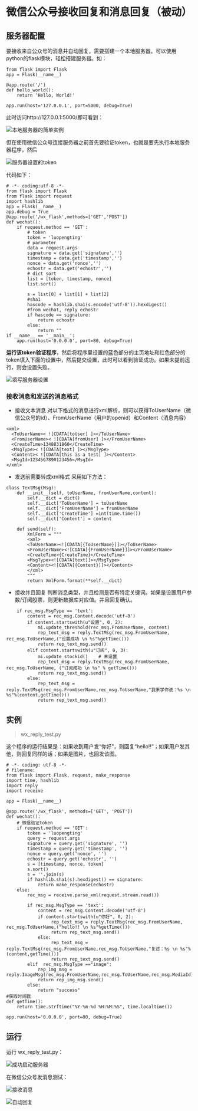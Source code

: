 # 微信公众号接收回复和消息回复（被动）
## 服务器配置
要接收来自公众号的消息并自动回复，需要搭建一个本地服务器。可以使用python的flask模块，轻松搭建服务器。如：
```
from flask import Flask
app = Flask(__name__)

@app.route('/')
def hello_world():
    return 'Hello, World!'

app.run(host='127.0.0.1', port=5000, debug=True)
```
此时访问http://127.0.0.1:5000/即可看到：

![本地服务器的简单实例](https://upload-images.jianshu.io/upload_images/10171495-f9464fa450f958a7.png?imageMogr2/auto-orient/strip%7CimageView2/2/w/1240)

但在使用微信公众号连接服务器之前首先要验证token，也就是要先执行本地服务器程序，然后

![服务器设置的token](https://upload-images.jianshu.io/upload_images/10171495-87aa726cde941e31.png?imageMogr2/auto-orient/strip%7CimageView2/2/w/1240)

代码如下：
```
# -*- coding:utf-8 -*-
from flask import Flask
from flask import request
import hashlib
app = Flask(__name__)
app.debug = True
@app.route('/wx_flask',methods=['GET','POST'])
def wechat():
    if request.method == 'GET':
        # token
        token = 'luopengting'
        # parameter
        data = request.args
        signature = data.get('signature','')
        timestamp = data.get('timestamp','')
        nonce = data.get('nonce','')
        echostr = data.get('echostr','')
        # dict sort
        list = [token, timestamp, nonce]
        list.sort()

        s = list[0] + list[1] + list[2]
        #sha1
        hascode = hashlib.sha1(s.encode('utf-8')).hexdigest()
        #from wechat, reply echostr
        if hascode == signature:
            return echostr
        else:
            return ""
if __name__ == '__main__':
    app.run(host='0.0.0.0', port=80, debug=True)
```
**运行该token验证程序**，然后将程序里设置的蓝色部分的主页地址和红色部分的token填入下面的设置中，然后提交设置，此时可以看到验证成功。如果未提前运行，则会设置失败。

![填写服务器设置](https://upload-images.jianshu.io/upload_images/10171495-fe8c77c4ce6f32ae.png?imageMogr2/auto-orient/strip%7CimageView2/2/w/1240)

### 接收消息和发送的消息格式
- 接收文本消息
对以下格式的消息进行xml解析，则可以获得ToUserName（微信公众号的id）、FromUserName（用户的openid）和Content（消息内容）
```
<xml>
  <ToUserName>< ![CDATA[toUser] ]></ToUserName>
  <FromUserName>< ![CDATA[fromUser] ]></FromUserName>
  <CreateTime>1348831860</CreateTime>
  <MsgType>< ![CDATA[text] ]></MsgType>
  <Content>< ![CDATA[this is a test] ]></Content>
  <MsgId>1234567890123456</MsgId>
</xml>
```
- 发送前需要转成xml格式
采用如下方法：
```
class TextMsg(Msg):
    def __init__(self, toUserName, fromUserName,content):
        self.__dict = dict()
        self.__dict['ToUserName'] = toUserName
        self.__dict['FromUserName'] = fromUserName
        self.__dict['CreateTime'] =int(time.time())
        self.__dict['Content'] = content

    def send(self):
        XmlForm = """
        <xml>
        <ToUserName><![CDATA[{ToUserName}]]></ToUserName>
        <FromUserName><![CDATA[{FromUserName}]]></FromUserName>
        <CreateTime>{CreateTime}</CreateTime>
        <MsgType><![CDATA[text]]></MsgType>
        <Content><![CDATA[{Content}]]></Content>
        </xml>
        """
        return XmlForm.format(**self.__dict)
```
- 接收并且回复
判断消息类型，并且检测是否有特定关键词。如果是设置用户参数/订阅股票，则更新数据库对应值。并且回复确认。
```
    if rec_msg.MsgType == 'text':
        content = rec_msg.Content.decode('utf-8')
        if content.startswith(u"设置", 0, 2):
            mi.update_threshold(rec_msg.FromUserName, content)
            rep_text_msg = reply.TextMsg(rec_msg.FromUserName, rec_msg.ToUserName,("设置成功 \n %s"%getTime()))
            return rep_text_msg.send()
        elif content.startswith(u"订阅", 0, 3):
            mi.update_stockid()    # 未设置
            rep_text_msg = reply.TextMsg(rec_msg.FromUserName, rec_msg.ToUserName, ("订阅成功 \n %s" % getTime()))
            return rep_text_msg.send()
        else:
            rep_text_msg = reply.TextMsg(rec_msg.FromUserName,rec_msg.ToUserName,"我来学你说：%s \n %s"%(content,getTime()))
            return rep_text_msg.send()
```

## 实例
> wx_reply_test.py

这个程序的运行结果是：如果收到用户发“你好”，则回复“hello!!”；如果用户发其他，则回复同样的话；如果是图片，也回发该图。

```
# -*- coding: utf-8 -*-
# filename:
from flask import Flask, request, make_response
import time, hashlib
import reply
import receive

app = Flask(__name__)

@app.route('/wx_flask', methods=['GET', 'POST'])
def wechat():
    # 微信验证token
    if request.method == 'GET':
        token = 'luopengting'
        query = request.args
        signature = query.get('signature', '')
        timestamp = query.get('timestamp', '')
        nonce = query.get('nonce', '')
        echostr = query.get('echostr', '')
        s = [timestamp, nonce, token]
        s.sort()
        s = ''.join(s)
        if hashlib.sha1(s).hexdigest() == signature:
            return make_response(echostr)
    else:
        rec_msg = receive.parse_xml(request.stream.read())

        if rec_msg.MsgType == 'text':
            content = rec_msg.Content.decode('utf-8')
            if content.startswith(u"你好", 0, 2):
                 rep_text_msg = reply.TextMsg(rec_msg.FromUserName, rec_msg.ToUserName,("hello!! \n %s"%getTime()))
                 return rep_text_msg.send()
            else:
                 rep_text_msg = reply.TextMsg(rec_msg.FromUserName,rec_msg.ToUserName,"复述：%s \n %s"%(content,getTime()))
                 return rep_text_msg.send()
        elif  rec_msg.MsgType =="image":
            rep_img_msg = reply.ImageMsg(rec_msg.FromUserName,rec_msg.ToUserName,rec_msg.MediaId)
            return rep_img_msg.send()
        else:
            return "success"
#获取时间戳
def getTime():
    return time.strftime("%Y-%m-%d %H:%M:%S", time.localtime())

app.run(host='0.0.0.0', port=80, debug=True)
```

## 运行
运行 wx_reply_test.py：

![成功启动服务器](https://upload-images.jianshu.io/upload_images/10171495-68432641ee5e9d62.png?imageMogr2/auto-orient/strip%7CimageView2/2/w/1240)

在微信公众号发消息测试：

![接收消息](https://upload-images.jianshu.io/upload_images/10171495-c0bc8921cf59f4fc.png?imageMogr2/auto-orient/strip%7CimageView2/2/w/800)

![自动回复](https://upload-images.jianshu.io/upload_images/10171495-b9d437117829fe02.jpg?imageMogr2/auto-orient/strip%7CimageView2/2/w/400)